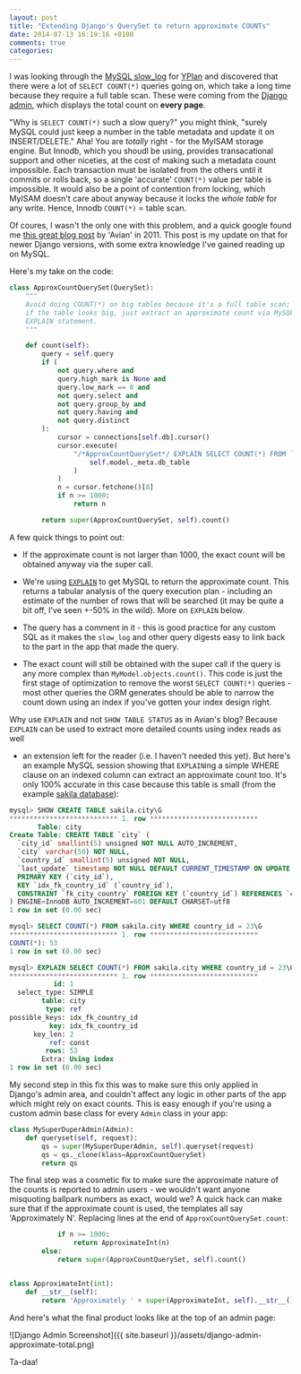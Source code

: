 ```yaml
---
layout: post
title: "Extending Django's QuerySet to return approximate COUNTs"
date: 2014-07-13 16:19:16 +0100
comments: true
categories:
---
```


I was looking through the
[MySQL slow_log](http://dev.mysql.com/doc/refman/5.5/en/slow-query-log.html)
for [YPlan](http://yplanapp.com) and discovered that there were a lot of
`SELECT COUNT(*)` queries going on, which take a long time because they require
a full table scan. These were coming from the
[Django admin](https://docs.djangoproject.com/en/1.6/ref/contrib/admin/), which
displays the total count on **every page**.


"Why is `SELECT COUNT(*)` such a slow query?" you might think, "surely MySQL
could just keep a number in the table metadata and update it on INSERT/DELETE."
Aha! You are *totally* right - for the MyISAM storage engine. But Innodb, which
you shoudl be using, provides transacational support and other niceties, at the
cost of making such a metadata count impossible. Each transaction must be
isolated from the others until it commits or rolls back, so a single 'accurate'
`COUNT(*)` value per table is impossible. It would also be a point of
contention from locking, which MyISAM doesn't care about anyway because it
locks the *whole table* for any write. Hence, Innodb `COUNT(*)` = table scan.


Of coures, I wasn't the only one with this problem, and a quick google found me
[this great blog post](http://www.tablix.org/~avian/blog/archives/2011/07/django_admin_with_large_tables/)
by 'Avian' in 2011. This post is my update on that for newer Django versions,
with some extra knowledge I've gained reading up on MySQL.


Here's my take on the code:


```python
class ApproxCountQuerySet(QuerySet):
    """
    Avoid doing COUNT(*) on big tables because it's a full table scan; instead,
    if the table looks big, just extract an approximate count via MySQL's
    EXPLAIN statement.
    """

    def count(self):
        query = self.query
        if (
            not query.where and
            query.high_mark is None and
            query.low_mark == 0 and
            not query.select and
            not query.group_by and
            not query.having and
            not query.distinct
        ):
            cursor = connections[self.db].cursor()
            cursor.execute(
                "/*ApproxCountQuerySet*/ EXPLAIN SELECT COUNT(*) FROM `{}`".format(
                    self.model._meta.db_table
                )
            )
            n = cursor.fetchone()[8]
            if n >= 1000:
                return n

        return super(ApproxCountQuerySet, self).count()
```


A few quick things to point out:


* If the approximate count is not larger than 1000, the exact count will be
  obtained anyway via the super call.

* We're using [`EXPLAIN`](http://dev.mysql.com/doc/refman/5.5/en/explain.html)
  to get MySQL to return the approximate count. This returns a tabular analysis
  of the query execution plan - including an estimate of the number of rows
  that will be searched (it may be quite a bit off, I've seen +-50% in the
  wild). More on `EXPLAIN` below.

* The query has a comment in it - this is good practice for any custom SQL as
  it makes the `slow_log` and other query digests easy to link back to the part
  in the app that made the query.

* The exact count will still be obtained with the super call if the query is
  any more complex than `MyModel.objects.count()`. This code is just the first
  stage of optimization to remove the worst `SELECT COUNT(*)` queries - most
  other queries the ORM generates should be able to narrow the count down using
  an index if you've gotten your index design right.


Why use `EXPLAIN` and not `SHOW TABLE STATUS` as in Avian's blog? Because
`EXPLAIN` can be used to extract more detailed counts using index reads as well
- an extension left for the reader (i.e. I haven't needed this yet). But here's
an example MySQL session showing that `EXPLAIN`ing a simple WHERE clause on an
indexed column can extract an approximate count too. It's only 100% accurate in
this case because this table is small (from the example
[sakila database](http://dev.mysql.com/doc/sakila/en/)):

```sql
mysql> SHOW CREATE TABLE sakila.city\G
*************************** 1. row ***************************
       Table: city
Create Table: CREATE TABLE `city` (
  `city_id` smallint(5) unsigned NOT NULL AUTO_INCREMENT,
  `city` varchar(50) NOT NULL,
  `country_id` smallint(5) unsigned NOT NULL,
  `last_update` timestamp NOT NULL DEFAULT CURRENT_TIMESTAMP ON UPDATE CURRENT_TIMESTAMP,
  PRIMARY KEY (`city_id`),
  KEY `idx_fk_country_id` (`country_id`),
  CONSTRAINT `fk_city_country` FOREIGN KEY (`country_id`) REFERENCES `country` (`country_id`) ON UPDATE CASCADE
) ENGINE=InnoDB AUTO_INCREMENT=601 DEFAULT CHARSET=utf8
1 row in set (0.00 sec)

mysql> SELECT COUNT(*) FROM sakila.city WHERE country_id = 23\G
*************************** 1. row ***************************
COUNT(*): 53
1 row in set (0.00 sec)

mysql> EXPLAIN SELECT COUNT(*) FROM sakila.city WHERE country_id = 23\G
*************************** 1. row ***************************
           id: 1
  select_type: SIMPLE
        table: city
         type: ref
possible_keys: idx_fk_country_id
          key: idx_fk_country_id
      key_len: 2
          ref: const
         rows: 53
        Extra: Using index
1 row in set (0.00 sec)
```


My second step in this fix this was to make sure this only applied in Django's
admin area, and couldn't affect any logic in other parts of the app which might
rely on exact counts. This is easy enough if you're using a custom admin base
class for every `Admin` class in your app:


```python
class MySuperDuperAdmin(Admin):
    def queryset(self, request):
        qs = super(MySuperDuperAdmin, self).queryset(request)
        qs = qs._clone(klass=ApproxCountQuerySet)
        return qs
```


The final step was a cosmetic fix to make sure the approximate nature of the
counts is reported to admin users - we wouldn't want anyone misquoting ballpark
numbers as exact, would we? A quick hack can make sure that if the approximate
count is used, the templates all say 'Approximately N'. Replacing lines at the
end of `ApproxCountQuerySet.count`:

```python
            if n >= 1000:
                return ApproximateInt(n)
        else:
            return super(ApproxCountQuerySet, self).count()


class ApproximateInt(int):
    def __str__(self):
        return 'Approximately ' + super(ApproximateInt, self).__str__()
```

And here's what the final product looks like at the top of an admin page:

![Django Admin Screenshot]({{ site.baseurl }}/assets/django-admin-approximate-total.png)

Ta-daa!
